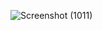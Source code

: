 ![Screenshot (1011)](https://github.com/user-attachments/assets/afeeb2d9-38e6-4747-8ec3-5d8227d02307)
